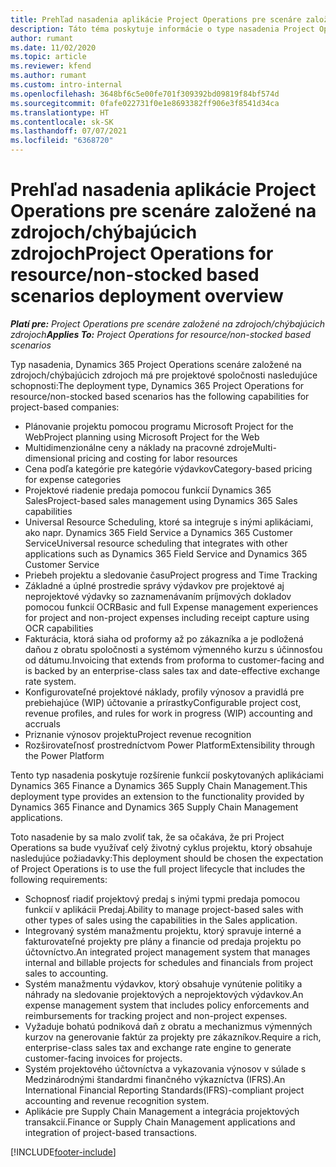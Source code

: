 ```yaml
---
title: Prehľad nasadenia aplikácie Project Operations pre scenáre založené na zdrojoch/chýbajúcich zdrojoch
description: Táto téma poskytuje informácie o type nasadenia Project Operations pre scenáre založené na zdrojoch/chýbajúcich zdrojoch.
author: rumant
ms.date: 11/02/2020
ms.topic: article
ms.reviewer: kfend
ms.author: rumant
ms.custom: intro-internal
ms.openlocfilehash: 3648bf6c5e00fe701f309392bd09819f84bf574d
ms.sourcegitcommit: 0fafe022731f0e1e8693382ff906e3f8541d34ca
ms.translationtype: HT
ms.contentlocale: sk-SK
ms.lasthandoff: 07/07/2021
ms.locfileid: "6368720"
---
```

# <a name="project-operations-for-resourcenon-stocked-based-scenarios-deployment-overview"></a><span data-ttu-id="8e982-103">Prehľad nasadenia aplikácie Project Operations pre scenáre založené na zdrojoch/chýbajúcich zdrojoch</span><span class="sxs-lookup"><span data-stu-id="8e982-103">Project Operations for resource/non-stocked based scenarios deployment overview</span></span>

<span data-ttu-id="8e982-104">_**Platí pre:** Project Operations pre scenáre založené na zdrojoch/chýbajúcich zdrojoch_</span><span class="sxs-lookup"><span data-stu-id="8e982-104">_**Applies To:** Project Operations for resource/non-stocked based scenarios_</span></span>

<span data-ttu-id="8e982-105">Typ nasadenia, Dynamics 365 Project Operations scenáre založené na zdrojoch/chýbajúcich zdrojoch má pre projektové spoločnosti nasledujúce schopnosti:</span><span class="sxs-lookup"><span data-stu-id="8e982-105">The deployment type, Dynamics 365 Project Operations for resource/non-stocked based scenarios has the following capabilities for project-based companies:</span></span>

- <span data-ttu-id="8e982-106">Plánovanie projektu pomocou programu Microsoft Project for the Web</span><span class="sxs-lookup"><span data-stu-id="8e982-106">Project planning using Microsoft Project for the Web</span></span>
- <span data-ttu-id="8e982-107">Multidimenzionálne ceny a náklady na pracovné zdroje</span><span class="sxs-lookup"><span data-stu-id="8e982-107">Multi-dimensional pricing and costing for labor resources</span></span>
- <span data-ttu-id="8e982-108">Cena podľa kategórie pre kategórie výdavkov</span><span class="sxs-lookup"><span data-stu-id="8e982-108">Category-based pricing for expense categories</span></span>
- <span data-ttu-id="8e982-109">Projektové riadenie predaja pomocou funkcií Dynamics 365 Sales</span><span class="sxs-lookup"><span data-stu-id="8e982-109">Project-based sales management using Dynamics 365 Sales capabilities</span></span>
- <span data-ttu-id="8e982-110">Universal Resource Scheduling, ktoré sa integruje s inými aplikáciami, ako napr. Dynamics 365 Field Service a Dynamics 365 Customer Service</span><span class="sxs-lookup"><span data-stu-id="8e982-110">Universal resource scheduling that integrates with other applications such as Dynamics 365 Field Service and Dynamics 365 Customer Service</span></span>
- <span data-ttu-id="8e982-111">Priebeh projektu a sledovanie času</span><span class="sxs-lookup"><span data-stu-id="8e982-111">Project progress and Time Tracking</span></span>
- <span data-ttu-id="8e982-112">Základné a úplné prostredie správy výdavkov pre projektové aj neprojektové výdavky so zaznamenávaním príjmových dokladov pomocou funkcií OCR</span><span class="sxs-lookup"><span data-stu-id="8e982-112">Basic and full Expense management experiences for project and non-project expenses including receipt capture using OCR capabilities</span></span>
- <span data-ttu-id="8e982-113">Fakturácia, ktorá siaha od proformy až po zákazníka a je podložená daňou z obratu spoločnosti a systémom výmenného kurzu s účinnosťou od dátumu.</span><span class="sxs-lookup"><span data-stu-id="8e982-113">Invoicing that extends from proforma to customer-facing and is backed by an enterprise-class sales tax and date-effective exchange rate system.</span></span>
- <span data-ttu-id="8e982-114">Konfigurovateľné projektové náklady, profily výnosov a pravidlá pre prebiehajúce (WIP) účtovanie a prírastky</span><span class="sxs-lookup"><span data-stu-id="8e982-114">Configurable project cost, revenue profiles, and rules for work in progress (WIP) accounting and accruals</span></span>
- <span data-ttu-id="8e982-115">Priznanie výnosov projektu</span><span class="sxs-lookup"><span data-stu-id="8e982-115">Project revenue recognition</span></span>
- <span data-ttu-id="8e982-116">Rozširovateľnosť prostredníctvom Power Platform</span><span class="sxs-lookup"><span data-stu-id="8e982-116">Extensibility through the Power Platform</span></span>

<span data-ttu-id="8e982-117">Tento typ nasadenia poskytuje rozšírenie funkcií poskytovaných aplikáciami Dynamics 365 Finance a Dynamics 365 Supply Chain Management.</span><span class="sxs-lookup"><span data-stu-id="8e982-117">This deployment type provides an extension to the functionality provided by Dynamics 365 Finance and Dynamics 365 Supply Chain Management applications.</span></span>

<span data-ttu-id="8e982-118">Toto nasadenie by sa malo zvoliť tak, že sa očakáva, že pri Project Operations sa bude využívať celý životný cyklus projektu, ktorý obsahuje nasledujúce požiadavky:</span><span class="sxs-lookup"><span data-stu-id="8e982-118">This deployment should be chosen the expectation of Project Operations is to use the full project lifecycle that includes the following requirements:</span></span>

- <span data-ttu-id="8e982-119">Schopnosť riadiť projektový predaj s inými typmi predaja pomocou funkcií v aplikácii Predaj.</span><span class="sxs-lookup"><span data-stu-id="8e982-119">Ability to manage project-based sales with other types of sales using the capabilities in the Sales application.</span></span>
- <span data-ttu-id="8e982-120">Integrovaný systém manažmentu projektu, ktorý spravuje interné a fakturovateľné projekty pre plány a financie od predaja projektu po účtovníctvo.</span><span class="sxs-lookup"><span data-stu-id="8e982-120">An integrated project management system that manages internal and billable projects for schedules and financials from project sales to accounting.</span></span>
- <span data-ttu-id="8e982-121">Systém manažmentu výdavkov, ktorý obsahuje vynútenie politiky a náhrady na sledovanie projektových a neprojektových výdavkov.</span><span class="sxs-lookup"><span data-stu-id="8e982-121">An expense management system that includes policy enforcements and reimbursements for tracking project and non-project expenses.</span></span>
- <span data-ttu-id="8e982-122">Vyžaduje bohatú podniková daň z obratu a mechanizmus výmenných kurzov na generovanie faktúr za projekty pre zákazníkov.</span><span class="sxs-lookup"><span data-stu-id="8e982-122">Require a rich, enterprise-class sales tax and exchange rate engine to generate customer-facing invoices for projects.</span></span>
- <span data-ttu-id="8e982-123">Systém projektového účtovníctva a vykazovania výnosov v súlade s Medzinárodnými štandardmi finančného výkazníctva (IFRS).</span><span class="sxs-lookup"><span data-stu-id="8e982-123">An International Financial Reporting Standards(IFRS)-compliant project accounting and revenue recognition system.</span></span>
- <span data-ttu-id="8e982-124">Aplikácie pre Supply Chain Management a integrácia projektových transakcií.</span><span class="sxs-lookup"><span data-stu-id="8e982-124">Finance or Supply Chain Management applications and integration of project-based transactions.</span></span>


[!INCLUDE[footer-include](../includes/footer-banner.md)]